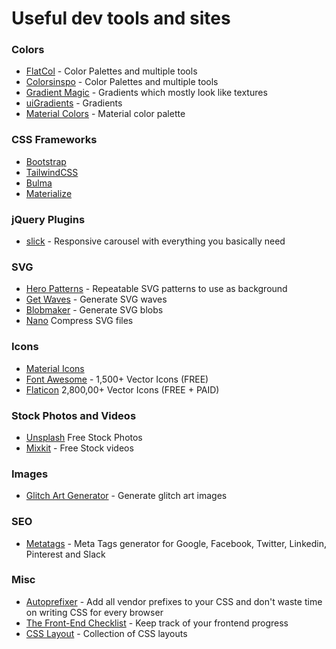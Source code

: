 # Useful dev tools and sites

### Colors

* [FlatCol](https://flatcol.com/) - Color Palettes and multiple tools
* [Colorsinspo](https://colorsinspo.com/) - Color Palettes and multiple tools
* [Gradient Magic](https://gradientmagic.com/) - Gradients which mostly look like textures
* [uiGradients](https://uigradients.com/) - Gradients
* [Material Colors](https://www.materialui.co/colors) - Material color palette

### CSS Frameworks

* [Bootstrap](https://getbootstrap.com/)
* [TailwindCSS](https://tailwindcss.com/)
* [Bulma](https://bulma.io/)
* [Materialize](https://materializecss.com/) 

### jQuery Plugins

* [slick](https://kenwheeler.github.io/slick/) - Responsive carousel with everything you basically need

### SVG

* [Hero Patterns](https://www.heropatterns.com/) - Repeatable SVG patterns to use as background
* [Get Waves](https://getwaves.io/) - Generate SVG waves
* [Blobmaker](https://www.blobmaker.app/) - Generate SVG blobs
* [Nano](https://vecta.io/nano) Compress SVG files

### Icons

* [Material Icons](https://material.io/resources/icons/) 
* [Font Awesome](https://fontawesome.com/) - 1,500+ Vector Icons (FREE)
* [Flaticon](https://www.flaticon.com/) 2,800,00+ Vector Icons (FREE + PAID)

### Stock Photos and Videos

* [Unsplash](https://unsplash.com/) Free Stock Photos
* [Mixkit](https://mixkit.co/)  - Free Stock videos

### Images

* [Glitch Art Generator](https://glitchart.io/) - Generate glitch art images

### SEO

* [Metatags](https://metatags.io/) - Meta Tags generator for Google, Facebook, Twitter, Linkedin, Pinterest and Slack

### Misc

* [Autoprefixer](https://autoprefixer.github.io/) - Add all vendor prefixes to your CSS and don't waste time on writing CSS for every browser
* [The Front-End Checklist](https://frontendchecklist.io/) - Keep track of your frontend progress
* [CSS Layout](https://csslayout.io/patterns) - Collection of CSS layouts
